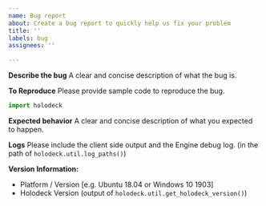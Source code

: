 ```yaml
---
name: Bug report
about: Create a bug report to quickly help us fix your problem
title: ''
labels: bug
assignees: ''

---
```


**Describe the bug**
A clear and concise description of what the bug is.

**To Reproduce**
Please provide sample code to reproduce the bug.
```python
import holodeck
```
**Expected behavior**
A clear and concise description of what you expected to happen.

**Logs**
Please include the client side output and the Engine debug log. (in the path of `holodeck.util.log_paths()`)

**Version Information:**
 - Platform / Version [e.g. Ubuntu 18.04 or Windows 10 1903]
 - Holodeck Version (output of `holodeck.util.get_holodeck_version()`)
